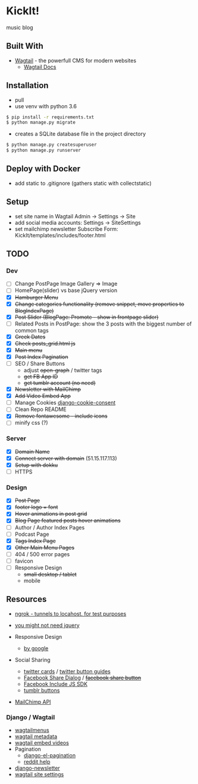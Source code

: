 # KickIt!

music blog 

## Built With

* [Wagtail](https://wagtail.io) - the powerfull CMS for modern websites
	* [Wagtail Docs](http://docs.wagtail.io/en/latest/index.html)

## Installation
* pull
* use venv with python 3.6
```bash
$ pip install -r requirements.txt
$ python manage.py migrate
```
* creates a SQLite database file in the project directory
```bash
$ python manage.py createsuperuser
$ python manage.py runserver
```

## Deploy with Docker
* add static to .gitignore (gathers static with collectstatic)

## Setup
* set site name in Wagtail Admin -> Settings -> Site
* add social media accounts: Settings -> SiteSettings
* set mailchimp newsletter Subscribe Form: KickIt/templates/includes/footer.html

## TODO
### Dev
- [ ] Change PostPage Image Gallery => Image
- [ ] HomePage(slider) vs base jQuery version
- [x] ~~Ηamburger Μenu~~
- [x] ~~Change categories functionality (remove snippet, move properties to BlogIndexPage)~~
- [x] ~~Post Slider (BlogPage: Promote - show in frontpage slider)~~
- [ ] Related Posts in PostPage: show the 3 posts with the biggest number of common tags
- [x] ~~Greek Dates~~
- [x] ~~Check posts_grid.html js~~
- [x] ~~Main menu~~
- [x] ~~Post Index Pagination~~
- [ ] SEO / Share Buttons
	* adjust ~~open-graph~~ / twitter tags
	* ~~get FB App ID~~
	* ~~get tumblr account (no need)~~
- [x] ~~Newsletter with MailChimp~~
- [x] ~~Add Video Embed App~~
- [ ] Manage Cookies [django-cookie-consent](https://django-cookie-consent.readthedocs.io/en/latest/index.html)
- [ ] Clean Repo README
- [x] ~~Remove fontawesome - include icons~~
- [ ] minify css (?)

### Server
- [x] ~~Domain Name~~
- [x] ~~Connect server with domain~~ (51.15.117.113)
- [x] ~~Setup with dokku~~
- [ ] HTTPS

### Design
- [x] ~~Post Page~~
- [x] ~~footer logo = font~~
- [x] ~~Hover animations in post grid~~
- [x] ~~Blog Page featured posts hover animations~~
- [ ] Author / Author Index Pages
- [ ] Podcast Page
- [x] ~~Tags Index Page~~
- [x] ~~Other Main Menu Pages~~
- [ ] 404 / 500 error pages
- [ ] favicon
- [ ] Responsive Design
    * ~~small desktop / tablet~~
    * mobile
    
## Resources
* [ngrok - tunnels to locahost. for test purposes](https://ngrok.com/)
* [you might not need jquery](http://youmightnotneedjquery.com/)
* Responsive Design
	* [by google](https://developers.google.com/web/fundamentals/design-and-ux/responsive/)
* Social Sharing
    * [twitter cards](https://developer.twitter.com/en/docs/tweets/optimize-with-cards/overview/abouts-cards) / [twitter button guides](https://developer.twitter.com/en/docs/twitter-for-websites/tweet-button/overview.html)
	* [Facebook Share Dialog](https://developers.facebook.com/docs/sharing/reference/share-dialog) / [~~facebook share button~~](https://developers.facebook.com/docs/plugins/share-button/#)
	* [Facebook Include JS SDK](https://developers.facebook.com/docs/javascript/quickstart)
    * [tumblr buttons](https://www.tumblr.com/buttons)

* [MailChimp API](https://developer.mailchimp.com/documentation/mailchimp/guides/get-started-with-mailchimp-api-3/#resources)

### Django / Wagtail
* [wagtailmenus](https://github.com/rkhleics/wagtailmenus)
* [wagtail metadata](https://github.com/takeflight/wagtail-metadata)
* [wagtail embed videos](https://github.com/infoportugal/wagtail-embedvideos)
* Pagination
	* [django-el-pagination](https://django-el-pagination.readthedocs.io/en/latest/)
	* [reddit help](https://www.reddit.com/r/django/comments/9p70uf/adding_load_more_functionality_to_wagtail_via/)
* [django-newsletter](https://github.com/dokterbob/django-newsletter)
* [wagtail site settings](https://vix.digital/insights/creating-using-custom-settings-in-your-wagtail-site/)
